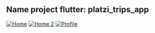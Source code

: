 ## Name project flutter: platzi_trips_app

[![Home](https://i.ibb.co/7kqB3fQ/home.png "Home")](https://i.ibb.co/7kqB3fQ/home.png "Home")  [![Home 2](https://i.ibb.co/82rnhGs/home2.png "Home 2")](https://i.ibb.co/82rnhGs/home2.png "Home 2") [![Profile](https://i.ibb.co/CbCzyxS/profile.png "Profile")](https://i.ibb.co/CbCzyxS/profile.png "Profile")

